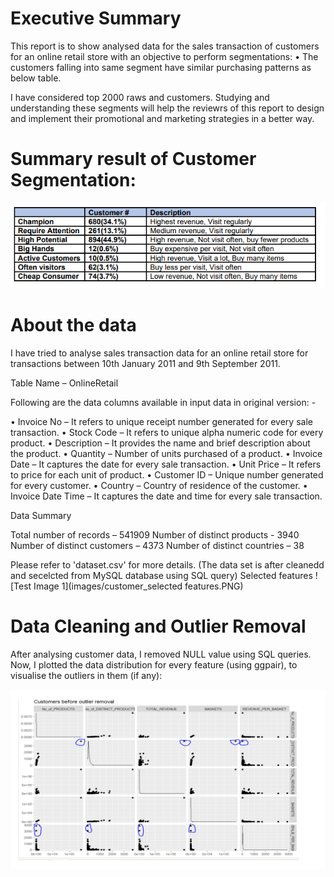 # Executive Summary

This report is to show analysed data for the sales transaction of customers for an online retail store with an objective to perform segmentations:
•	The customers falling into same segment have similar purchasing patterns as below table.

I have considered top 2000 raws and customers. Studying and understanding these segments will help the reviewrs of this report to design and implement their promotional and marketing strategies in a better way. 

# Summary result of Customer Segmentation:

![Test Image 1](images/table1.PNG)

# About the data
I have tried to analyse sales transaction data for an online retail store for transactions between 10th January 2011 and 9th September 2011. 

Table Name – OnlineRetail

Following are the data columns available in input data in original version: -

•	Invoice No – It refers to unique receipt number generated for every sale transaction.
•	Stock Code – It refers to unique alpha numeric code for every product.
•	Description – It provides the name and brief description about the product.
•	Quantity – Number of units purchased of a product.
•	Invoice Date – It captures the date for every sale transaction.
•	Unit Price – It refers to price for each unit of product.
•	Customer ID – Unique number generated for every customer.
•	Country – Country of residence of the customer.
•	Invoice Date Time – It captures the date and time for every sale transaction.

Data Summary

Total number of records – 541909
Number of distinct products - 3940
Number of distinct customers – 4373
Number of distinct countries – 38

Please refer to 'dataset.csv' for more details. (The data set is after cleanedd and secelcted from MySQL database using SQL query)
Selected features
![Test Image 1](images/customer_selected features.PNG)

# Data Cleaning and Outlier Removal

After analysing customer data, I removed NULL value using SQL queries.
Now, I plotted the data distribution for every feature (using ggpair), to visualise the outliers in them (if any):

![Test Image 1](images/outlier_remove.PNG)


